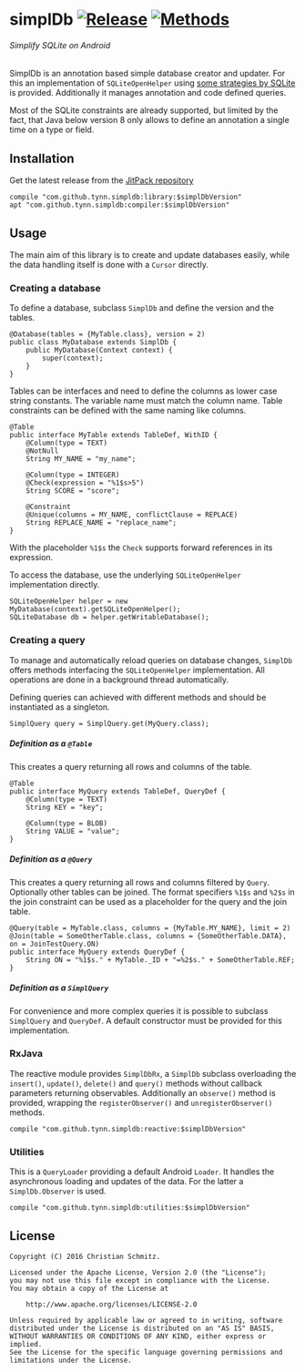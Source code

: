 # simplDb [![Release][1]][2] [![Methods][3]][4]
###### Simplify SQLite on Android

SimplDb is an annotation based simple database creator and updater. For this
an implementation of `SQLiteOpenHelper` using [some strategies by SQLite][5]
is provided. Additionally it manages annotation and code defined queries.

Most of the SQLite constraints are already supported, but limited by the fact,
that Java below version 8 only allows to define an annotation a single time on
a type or field.


## Installation

Get the latest release from the [JitPack repository][2]

    compile "com.github.tynn.simpldb:library:$simplDbVersion"
    apt "com.github.tynn.simpldb:compiler:$simplDbVersion"


## Usage

The main aim of this library is to create and update databases easily, while
the data handling itself is done with a `Cursor` directly.

### Creating a database

To define a database, subclass `SimplDb` and define the version and the tables.

    @Database(tables = {MyTable.class}, version = 2)
    public class MyDatabase extends SimplDb {
        public MyDatabase(Context context) {
            super(context);
        }
    }

Tables can be interfaces and need to define the columns as lower case string
constants. The variable name must match the column name. Table constraints can
be defined with the same naming like columns.

    @Table
    public interface MyTable extends TableDef, WithID {
        @Column(type = TEXT)
        @NotNull
        String MY_NAME = "my_name";

        @Column(type = INTEGER)
        @Check(expression = "%1$s>5")
        String SCORE = "score";

        @Constraint
        @Unique(columns = MY_NAME, conflictClause = REPLACE)
        String REPLACE_NAME = "replace_name";
    }

With the placeholder `%1$s` the `Check` supports forward references in its
expression.

To access the database, use the underlying `SQLiteOpenHelper` implementation
directly.

    SQLiteOpenHelper helper = new MyDatabase(context).getSQLiteOpenHelper();
    SQLiteDatabase db = helper.getWritableDatabase();


### Creating a query

To manage and automatically reload queries on database changes, `SimplDb` offers
methods interfacing the `SQLiteOpenHelper` implementation. All operations are
done in a background thread automatically.

Defining queries can achieved with different methods and should be instantiated
as a singleton.

    SimplQuery query = SimplQuery.get(MyQuery.class);

##### Definition as a `@Table`

This creates a query returning all rows and columns of the table.

    @Table
    public interface MyQuery extends TableDef, QueryDef {
        @Column(type = TEXT)
        String KEY = "key";

        @Column(type = BLOB)
        String VALUE = "value";
    }

##### Definition as a `@Query`

This creates a query returning all rows and columns filtered by `Query`.
Optionally other tables can be joined. The format specifiers `%1$s` and `%2$s`
in the join constraint can be used as a placeholder for the query and the join
table.

    @Query(table = MyTable.class, columns = {MyTable.MY_NAME}, limit = 2)
    @Join(table = SomeOtherTable.class, columns = {SomeOtherTable.DATA}, on = JoinTestQuery.ON)
    public interface MyQuery extends QueryDef {
        String ON = "%1$s." + MyTable._ID + "=%2$s." + SomeOtherTable.REF;
    }

##### Definition as a `SimplQuery`

For convenience and more complex queries it is possible to subclass `SimplQuery`
and `QueryDef`.
A default constructor must be provided for this implementation.

### RxJava

The reactive module provides `SimplDbRx`, a `SimplDb` subclass overloading the
`insert()`, `update()`, `delete()` and `query()` methods without callback
parameters returning observables. Additionally an `observe()` method is provided,
wrapping the `registerObserver()` and `unregisterObserver()` methods.

    compile "com.github.tynn.simpldb:reactive:$simplDbVersion"

### Utilities

This is a `QueryLoader` providing a default Android `Loader`. It handles the
asynchronous loading and updates of the data. For the latter a `SimplDb.Observer`
is used.

    compile "com.github.tynn.simpldb:utilities:$simplDbVersion"


## License

    Copyright (C) 2016 Christian Schmitz.

    Licensed under the Apache License, Version 2.0 (the "License");
    you may not use this file except in compliance with the License.
    You may obtain a copy of the License at
   
        http://www.apache.org/licenses/LICENSE-2.0

    Unless required by applicable law or agreed to in writing, software
    distributed under the License is distributed on an "AS IS" BASIS,
    WITHOUT WARRANTIES OR CONDITIONS OF ANY KIND, either express or implied.
    See the License for the specific language governing permissions and
    limitations under the License.


 [1]: https://jitpack.io/v/tynn/simpldb.svg
 [2]: https://jitpack.io/#tynn/simpldb
 [3]: https://img.shields.io/badge/Methods%20and%20size-core:%20310%20|%20deps:%2089%20|%2045%20KB-e91e63.svg
 [4]: http://www.methodscount.com/?lib=com.github.tynn.simpldb%3Alibrary%3A0.7
 [5]: https://www.sqlite.org/lang_altertable.html#otheralter
